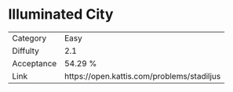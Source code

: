 # Illuminated City

<table>
    <tr>
        <td>Category</td>
        <td>Easy</td>
    </tr>
    <tr>
        <td>Diffulty</td>
        <td>2.1</td>
    </tr>
    <tr>
        <td>Acceptance</td>
        <td>54.29 %</td>
    </tr>
    <tr>
        <td>Link</td>
        <td>https://open.kattis.com/problems/stadiljus</td>
    </tr>
</table>